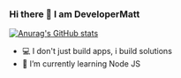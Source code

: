 ### Hi there 👋 I am DeveloperMatt


[![Anurag's GitHub stats](https://github-readme-stats.vercel.app/api?username=gusanumatthew)](https://github.com/anuraghazra/github-readme-stats)

- 💻 I don't just build apps, i build solutions
- 🌱 I’m currently learning Node JS


